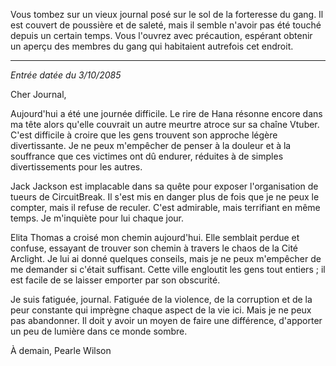 Vous tombez sur un vieux journal posé sur le sol de la forteresse du gang. Il est couvert de poussière et de saleté, mais il semble n'avoir pas été touché depuis un certain temps. Vous l'ouvrez avec précaution, espérant obtenir un aperçu des membres du gang qui habitaient autrefois cet endroit.

---

_Entrée datée du 3/10/2085_

Cher Journal,

Aujourd'hui a été une journée difficile. Le rire de Hana résonne encore dans ma tête alors qu'elle couvrait un autre meurtre atroce sur sa chaîne Vtuber. C'est difficile à croire que les gens trouvent son approche légère divertissante. Je ne peux m'empêcher de penser à la douleur et à la souffrance que ces victimes ont dû endurer, réduites à de simples divertissements pour les autres.

Jack Jackson est implacable dans sa quête pour exposer l'organisation de tueurs de CircuitBreak. Il s'est mis en danger plus de fois que je ne peux le compter, mais il refuse de reculer. C'est admirable, mais terrifiant en même temps. Je m'inquiète pour lui chaque jour.

Elita Thomas a croisé mon chemin aujourd'hui. Elle semblait perdue et confuse, essayant de trouver son chemin à travers le chaos de la Cité Arclight. Je lui ai donné quelques conseils, mais je ne peux m'empêcher de me demander si c'était suffisant. Cette ville engloutit les gens tout entiers ; il est facile de se laisser emporter par son obscurité.

Je suis fatiguée, journal. Fatiguée de la violence, de la corruption et de la peur constante qui imprègne chaque aspect de la vie ici. Mais je ne peux pas abandonner. Il doit y avoir un moyen de faire une différence, d'apporter un peu de lumière dans ce monde sombre.

À demain,
Pearle Wilson
